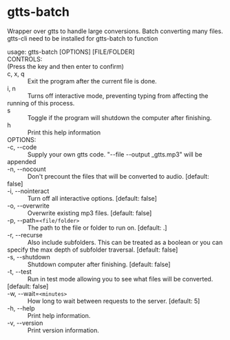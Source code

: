 # gtts-batch   
   
Wrapper over gtts to handle large conversions. Batch converting many files. gtts-cli need to be installed for gtts-batch to function   

usage: gtts-batch [OPTIONS] [FILE/FOLDER]   
CONTROLS:   
(Press the key and then enter to confirm)   
c, x, q   
&nbsp;&nbsp;&nbsp;&nbsp;&nbsp;&nbsp;&nbsp;&nbsp;&nbsp;&nbsp;&nbsp;&nbsp;Exit the program after the current file is done.   
i, n   
&nbsp;&nbsp;&nbsp;&nbsp;&nbsp;&nbsp;&nbsp;&nbsp;&nbsp;&nbsp;&nbsp;&nbsp;Turns off interactive mode, preventing typing from affecting the running of this process.   
s   
&nbsp;&nbsp;&nbsp;&nbsp;&nbsp;&nbsp;&nbsp;&nbsp;&nbsp;&nbsp;&nbsp;&nbsp;Toggle if the program will shutdown the computer after finishing.   
h   
&nbsp;&nbsp;&nbsp;&nbsp;&nbsp;&nbsp;&nbsp;&nbsp;&nbsp;&nbsp;&nbsp;&nbsp;Print this help information   
OPTIONS:   
-c, --code   
&nbsp;&nbsp;&nbsp;&nbsp;&nbsp;&nbsp;&nbsp;&nbsp;&nbsp;&nbsp;&nbsp;&nbsp;Supply your own gtts code. "--file <FILE> --output <FILE>_gtts.mp3" will be appended   
-n, --nocount   
&nbsp;&nbsp;&nbsp;&nbsp;&nbsp;&nbsp;&nbsp;&nbsp;&nbsp;&nbsp;&nbsp;&nbsp;Don't precount the files that will be converted to audio. [default: false]   
-i, --nointeract   
&nbsp;&nbsp;&nbsp;&nbsp;&nbsp;&nbsp;&nbsp;&nbsp;&nbsp;&nbsp;&nbsp;&nbsp;Turn off all interactive options. [default: false]   
-o, --overwrite   
&nbsp;&nbsp;&nbsp;&nbsp;&nbsp;&nbsp;&nbsp;&nbsp;&nbsp;&nbsp;&nbsp;&nbsp;Overwrite existing mp3 files. [default: false]   
-p, --path=`<file/folder>`   
&nbsp;&nbsp;&nbsp;&nbsp;&nbsp;&nbsp;&nbsp;&nbsp;&nbsp;&nbsp;&nbsp;&nbsp;The path to the file or folder to run on. [default: .]   
-r, --recurse   
&nbsp;&nbsp;&nbsp;&nbsp;&nbsp;&nbsp;&nbsp;&nbsp;&nbsp;&nbsp;&nbsp;&nbsp;Also include subfolders. This can be treated as a boolean or you can specify the max depth of subfolder traversal. [default: false]   
-s, --shutdown   
&nbsp;&nbsp;&nbsp;&nbsp;&nbsp;&nbsp;&nbsp;&nbsp;&nbsp;&nbsp;&nbsp;&nbsp;Shutdown computer after finishing. [default: false]   
-t, --test   
&nbsp;&nbsp;&nbsp;&nbsp;&nbsp;&nbsp;&nbsp;&nbsp;&nbsp;&nbsp;&nbsp;&nbsp;Run in test mode allowing you to see what files will be converted. [default: false]   
-w, --wait=`<minutes>`   
&nbsp;&nbsp;&nbsp;&nbsp;&nbsp;&nbsp;&nbsp;&nbsp;&nbsp;&nbsp;&nbsp;&nbsp;How long to wait between requests to the server. [default: 5]   
-h, --help   
&nbsp;&nbsp;&nbsp;&nbsp;&nbsp;&nbsp;&nbsp;&nbsp;&nbsp;&nbsp;&nbsp;&nbsp;Print help information.   
-v, --version   
&nbsp;&nbsp;&nbsp;&nbsp;&nbsp;&nbsp;&nbsp;&nbsp;&nbsp;&nbsp;&nbsp;&nbsp;Print version information.   
